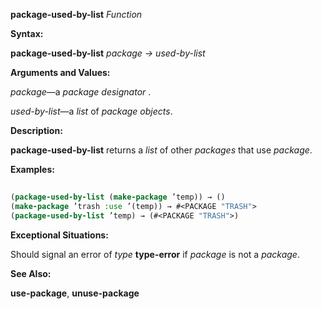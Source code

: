 **package-used-by-list** *Function* 



**Syntax:** 



**package-used-by-list** *package → used-by-list* 



**Arguments and Values:** 



*package*—a *package designator* . 



*used-by-list*—a *list* of *package objects*. 



**Description:** 



**package-used-by-list** returns a *list* of other *packages* that use *package*. 



**Examples:**
```lisp
 
(package-used-by-list (make-package ’temp)) → () 
(make-package ’trash :use ’(temp)) → #<PACKAGE "TRASH"> 
(package-used-by-list ’temp) → (#<PACKAGE "TRASH">) 

```
**Exceptional Situations:** 



Should signal an error of *type* **type-error** if *package* is not a *package*. 



**See Also:** 



**use-package**, **unuse-package** 







 



 



